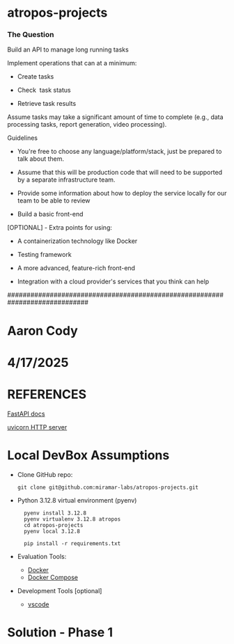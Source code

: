 # atropos-projects

### The Question

Build an API to manage long running tasks

Implement operations that can at a minimum:

- Create tasks

- Check  task status

- Retrieve task results

Assume tasks may take a significant amount of time to complete (e.g., data processing tasks, report generation, video processing).  

Guidelines

- You're free to choose any language/platform/stack, just be prepared to talk about them.

- Assume that this will be production code that will need to be supported by a separate infrastructure team.

- Provide some information about how to deploy the service locally for our team to be able to review

- Build a basic front-end

[OPTIONAL] - Extra points for using:

- A containerization technology like Docker

- Testing framework

- A more advanced, feature-rich front-end

- Integration with a cloud provider's services that you think can help

#############################################################################
#
# Aaron Cody
# 4/17/2025
#

# REFERENCES
  [FastAPI docs](["fastapi[standard]"](https://fastapi.tiangolo.com/))

  [uvicorn HTTP server](https://www.uvicorn.org/)
# Local DevBox Assumptions
- Clone GitHub repo:
 
      git clone git@github.com:miramar-labs/atropos-projects.git
- Python 3.12.8 virtual environment (pyenv)

        pyenv install 3.12.8
        pyenv virtualenv 3.12.8 atropos
        cd atropos-projects
        pyenv local 3.12.8

        pip install -r requirements.txt

- Evaluation Tools:
  - [Docker](https://www.docker.com/)
  - [Docker Compose](https://docs.docker.com/compose/)
  
- Development Tools [optional]
  - [vscode](https://code.visualstudio.com/)

# Solution - Phase 1
